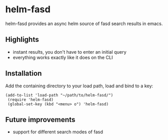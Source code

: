 # helm-fasd

helm-fasd provides an async helm source of fasd search results in emacs.

## Highlights
 - instant results, you don't have to enter an initial query
 - everything works exactly like it does on the CLI

## Installation

Add the containing directory to your load path, load and bind to a key:
```
(add-to-list 'load-path "~/path/to/helm-fasd/")
 (require 'helm-fasd)
 (global-set-key (kbd "<menu> o") 'helm-fasd)
```
## Future improvements
 - support for different search modes of fasd

